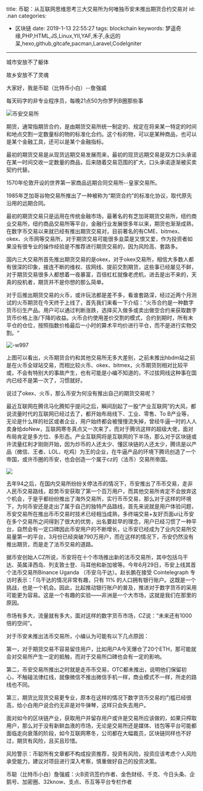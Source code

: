 title: 币聪：从互联网思维思考三大交易所为何唯独币安未推出期货合约交易对
id: .nan
categories:
  - 区块链
date: 2019-1-13 22:55:27
tags: blockchain
keywords: 梦遥奇缘,PHP,HTML,JS,Linux,YII,YAF,禾子,永远的呆,hexo,github,gitcafe,pacman,Laravel,CodeIgniter
---

 

城市安放不了躯体

故乡安放不了灵魂

大家好，我是币聪（比特币小白）--詹强威

每天码字的非专业程序员，每晚21点50为你罗列B圈那些事

![币安交易所](https://cdn.bsatoshi.com/2018/11/16/15422863789126.jpg)

期货，通常指期货合约，是由期货交易所统一制定的、规定在将来某一特定的时间和地点交割一定数量标的物的标准化合约。这个标的物，可以是某种商品，也可以是某个金融工具，还可以是某个金融指标。

最初的期货交易是从现货远期交易发展而来，最初的现货远期交易是双方口头承诺在某一时间交收一定数量的商品，后来随着交易范围的扩大，口头承诺逐渐被买卖契约代替。
 
1570年伦敦开设的世界第一家商品远期合同交易所--皇家交易所。
 
1985年芝加哥谷物交易所推出了一种被称为“期货合约”的标准化协议，取代原先沿用的远期合同。

最初的期货交易只是运用在传统金融市场，最著名的有芝加哥期货交易所，纽约商业交易所，纽约商品交易所等平台，金融行业发展很多年以来，期货也渐渐成熟，在数字币交易以来就已经有推出期货交易对，目前著名的有CME、bitmex、okex、火币网等交易所，对于期货交易可能很多韭菜是又恨又爱，作为投资者如果没有很专业的操作经验是不推荐进行期货交易的，因为风险高、套路多。

国内三大交易所首先推出期货交易的是okex，对于okex交易所，相信大多数人都有很深的印象，接连不断的维权、拔网线、提前交割期货，这些事已经屡见不鲜，对于期货交易很多人都想着一夜暴富，百倍杠杠就像老虎机，进去是出不来的，天真的投机者，期货并不是你想的那么简单。

对于后推出期货交易的火币，或许玩法都是差不多，看谁套路深，经过近两个月测试的火币期货在今天终于上线了，首先我们来看一下介绍：”火币合约是一种数字货币衍生产品。用户可以通过判断涨跌，选择买入做多或卖出做空合约来获取数字货币价格上涨/下降的收益。火币合约使用差价交割的模式，合约到期时，所有未平仓的仓位，按照指数价格最后一小时的算术平均价进行平仓，而不是进行实物交割。“

![-w997](https://cdn.bsatoshi.com/2018/11/16/15423726390012.jpg)

上图可以看出，火币期货合约和其他交易所无多大差别，之前未推出hbdm站之前是在火币全球站交易，而相比较火币、okex、bitmex，火币期货则相对比较平或，不会有特别大的事故产生，也有可能是小编不知道的，不过拔网线这种事在国内已经不是第一次了，习惯就好。

说过了okex、火币，那么币安为何没有推出自己的期货交易呢？

最近互联网在腾讯马化腾知乎提问之后，瞬间刮起了一股“产业互联网”的大风，都说流量时代的互联网已经过去了，都开始布局线下、工业、零售、To B产业等，无论是什么样的社区或者企业，用户始终都会被慢慢流失掉，曾经牛逼一时的人人卖身给doNew，互联网寒冬真点又一次来了，而对于腾讯这样的超级大佬，面对布局肯定是多方位、多形态。产业互联网将是互联网的下半场，那么对于区块链或许流量红利才刚刚开始，因为炒币的人还太少、懂区块链的人还太少，腾讯是以产品（微信、王者、LOL、吃鸡）为王的企业，在牛逼产品的环境下腾讯创造了一个帝国，或许币圈的币安，也会创造一个属于cz的（法币）交易所帝国。

![](https://cdn.bsatoshi.com/2018/11/16/15423749071994.jpg)


去年94之后，在国内交易所纷纷关停法币的情况下，币安推出了币币交易，走非人民币交易路线，趁势币安获取了第一个百万用户，而其他交易所肯定不会放弃这个机会，于是乎都纷纷推出了海外交易所，实行币币交易，那么对于这样的环境下，为何币安还是走出了属于自己的独特产品路线，首先来说就是用户体验问题，币安交易所在推出币币交易时技术已经相当成熟，多终端交易+友好页面ui让币安在多个交易所之间得到了很大的优势，出名要趁早的理念，用户已经习惯了一种平台，自然会有一定口碑因此币安用户的不断增长，让币安已经成为了业内交易所交易量第一的平台，3月份已经突破790万用户，而在这样的情况下，币安仍然没有推出期货，而是走了法币交易的道路。

据币安创始人CZ所说，币安将在十个市场推出新的法币交易所，其中包括乌干达、英属泽西岛、列支敦士登、马耳他和新加坡等。今年6月29日，币安上线其首个法币交易所Binance Uganda （币安乌干达）。赵长鹏在接受 Cointelegraph 专访时表示：「乌干达的情况非常有趣，只有 11% 的人口拥有银行账户。这既是一个挑战，也是一个机会。因此，比起推动银行账户的普及，推进对于数字货币的采用可能更为容易。这是一个有趣的实验——非洲是一个大市场，这就是我们在那里的原因。

市场有多大，流量就有多大，面对这样的数字货币市场，CZ说：“未来还有1000倍的空间”。

对于币安未推出法币交易所，小编认为可能有以下几点原因：

第一，对于期货交易不容易留住用户，比如用户A今天爆仓了20个ETH，那可能就会对交易所产生一定的抵触，而对于交易所口碑也会有一定的影响。

第二，币安交易所推出之时就是走币币交易，OTC都未推出，说明他们保留初心，不触碰法律红线，就像微信不推出微信手机一样，商业模式不一样，所走的路线也不同。

第三，期货比现货交易更专业，原本在这样的情况下数字货币交易的门槛已经很高，给小白用户说合约无非是对牛弹琴，这样只会失去用户。

面对如今的区块链产业，获取用户并留存用户或许是交易所应该做的，如果只榨取用户，那么对于没有新鲜血液的市场，无论是交易所还是媒体、钱包等平台可能都面临走向衰落的阶段，如今互联网寒冬，公司都在大幅裁员，区块链同样也不好过，期货有风险，且买且珍惜。

风险警示：币聪所有文章都不构成投资推荐，投资有风险，投资应该考虑个人风险承受能力，建议对项目进行深入考察，慎重做好自己的投资决策。

币聪（比特币小白）詹强威：火B资讯签约作者、金色财经、千克、今日头条、企鹅号、加密圈、32know、支点、币互等平台专栏作者

